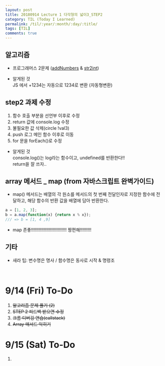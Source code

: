 ```yaml
---
layout: post
title: 20180914 Lecture 1 다각형의 넓이3_STEP2
category: TIL (Today I Learned)
permalink: /til/:year/:month/:day/:title/
tags: [TIL]
comments: true
---
```


## 알고리즘 
- 프로그래머스 2문제 
([addNumbers](https://github.com/developersoom/algorithm_practice/blob/master/prgm_L1_addNumbers_180914.js) & 
[str2int](https://github.com/developersoom/algorithm_practice/blob/master/prgm_L1_str2int_180914.js))

- 알게된 것 <br>
    JS 에서 +1234는 자동으로 1234로 변환 (자동형변환)

## step2 과제 수정

1) 함수 호출 부분을 선언부 이후로 수정
2) return 값에 console.log 수정
3) 불필요한 값 삭제(circle !val3)
4) push 로그 메인 함수 이후로 이동
5) for 문을 forEach()로 수정

- 알게된 것 <br>
    console.log()는 log라는 함수이고, undefined를 반환한다!! <br>
    return을 잘 쓰자..

## array 메서드 _  map (from  자바스크립트 완벽가이드)
- map() 메서드는 배열의 각 원소를 메서드의 첫 번째 전달인자로 지정한 함수에 전달하고, 해당 함수의 반환 값을 배열에 담아 반환한다. 

```javascript
a = [1, 2, 3];
b = a.map(function(x) {return x % x});
/// => b = [1, 4 ,9]
```
- map 존좋!!!!!!!!!!!!!!!!!!!!!!!!!!!! 짱편해!!!!!!!!!

## 기타
- 새라 팁: 변수명은 명사 / 함수명은 동사로 시작 & 명령조




<br>

# 9/14 (Fri) To-Do
1. ~~알고리즘 문제 풀기 (2)~~
2. ~~STEP 2 피드백 받으면 수정~~
3. ~~크롬 디버깅 연습(callstack)~~
4. ~~Array 매서드 익히기~~
 

# 9/15 (Sat) To-Do
1. 
